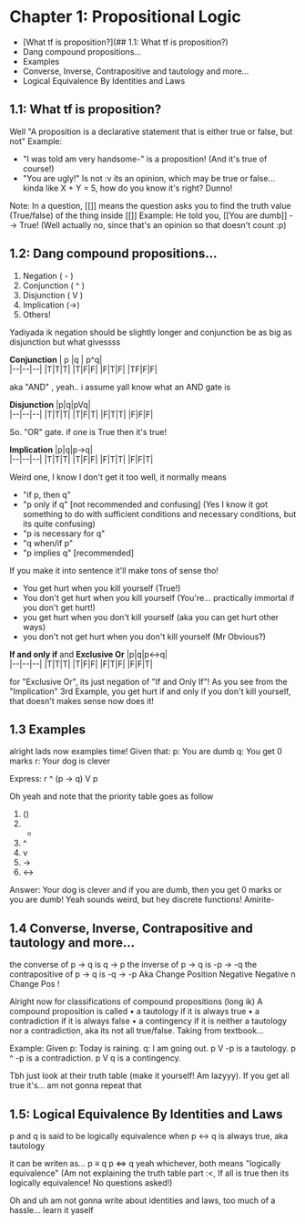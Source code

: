 # Chapter 1: Propositional Logic

 - [What tf is proposition?](## 1.1: What tf is proposition?)
 - Dang compound propositions...
 - Examples
 - Converse, Inverse, Contrapositive and tautology and more...
 - Logical Equivalence By Identities and Laws

## 1.1: What tf is proposition?
Well "A proposition is a declarative statement that is either true or false, but not"
Example:
- "I was told am very handsome-" is a proposition! (And it's true of course!)
- "You are ugly!" Is not :v its an opinion, which may be true or false... kinda like X + Y = 5, how do you know it's right? Dunno!

Note: In a question, [[]] means the question asks you to find the truth value (True/false) of the thing inside [[]]
Example: He told you, [[You are dumb]] --> True! (Well actually no, since that's an opinion so that doesn't count :p)


## 1.2: Dang compound propositions...

 1. Negation ( - )
 2. Conjunction ( ^ )
 3. Disjunction ( V )
 4. Implication (→)
 5.  Others!
 
Yadiyada ik negation should be slightly longer and conjunction be as big as disjunction but what givessss

**Conjunction**
| p |q  | p^q|  
|--|--|--|
|T|T|T|
|T|F|F|
|F|T|F|
|TF|F|F|

aka "AND" , yeah.. i assume yall know what an AND gate is

**Disjunction**
|p|q|pVq|  
|--|--|--|
|T|T|T|
|T|F|T|
|F|T|T|
|F|F|F|

So. "OR" gate. if one is True then it's true! 

**Implication**
|p|q|p→q|  
|--|--|--|
|T|T|T|
|T|F|F|
|F|T|T|
|F|F|T|

Weird one, I know I don't get it too well, it normally means
- "if p, then q"
- "p only if q" [not recommended and confusing] (Yes I know it got something to do with sufficient conditions and necessary conditions, but its quite confusing)
- "p is necessary for q"
- "q when/if p"
- "p implies q" [recommended]

If you make it into sentence it'll make tons of sense tho! 
 - You get hurt when you kill yourself (True!)
 - You don't get hurt when you kill yourself  (You're... practically immortal if you don't get hurt!)
 - you get hurt when you don't kill yourself (aka you can get hurt other ways)   
 - you don't not get hurt when you don't kill yourself (Mr Obvious?)

**If and only if** and **Exclusive Or**
|p|q|p<->q|  
|--|--|--|
|T|T|T|
|T|F|F|
|F|T|F|
|F|F|T|

for "Exclusive Or", its just negation of "If and Only If"!
As you see from the "Implication" 3rd Example, you get hurt if and only if you don't kill yourself, that doesn't makes sense now does it! 

## 1.3 Examples
alright lads now examples time! 
Given that:
p: You are dumb
q: You get 0 marks
r: Your dog is clever

Express: r ^ (p → q)  V p 

Oh yeah and note that the priority table goes as follow

 1. ()
 2. -
 3. ^
 4. v
 5. →
 6. <-> 

Answer: Your dog is clever and if you are dumb, then you get 0 marks or you are dumb!
Yeah sounds weird, but hey discrete functions! Amirite- 

## 1.4 Converse, Inverse, Contrapositive and tautology and more...
the converse of p → q is q → p
the inverse of p → q is -p → -q
the contrapositive of p → q is -q → -p
Aka
Change Position
Negative
Negative n Change Pos !

Alright now for classifications of compound propositions (long ik)
A compound proposition is called
• a tautology if it is always true
• a contradiction if it is always false
• a contingency if it is neither a tautology nor a contradiction, aka its not all true/false.
Taking from textbook...
 
Example: Given
p: Today is raining.
q: I am going out.
p V -p is a tautology.
p ^ -p is a contradiction.
p V q is a contingency.

Tbh just look at their truth table (make it yourself! Am lazyyy). If you get all true it's... am not gonna repeat that

## 1.5: Logical Equivalence By Identities and Laws
p and q is said to be logically equivalence when p <-> q is always true, aka tautology

it can be writen as... 
p ≡ q
p ⇔ q
yeah whichever, both means "logically equivalence"
(Am not explaining the truth table part :<, If all is true then its logically equivalence! No questions asked!)

Oh and uh am not gonna write about identities and laws, too much of a hassle... learn it yaself
